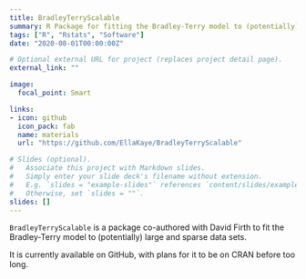 ```yaml
---
title: BradleyTerryScalable
summary: R Package for fitting the Bradley-Terry model to (potentially) large, sparse datasets.
tags: ["R", "Rstats", "Software"]
date: "2020-08-01T00:00:00Z"

# Optional external URL for project (replaces project detail page).
external_link: ""

image:
  focal_point: Smart

links:
- icon: github
  icon_pack: fab
  name: materials
  url: "https://github.com/EllaKaye/BradleyTerryScalable"

# Slides (optional).
#   Associate this project with Markdown slides.
#   Simply enter your slide deck's filename without extension.
#   E.g. `slides = "example-slides"` references `content/slides/example-slides.md`.
#   Otherwise, set `slides = ""`.
slides: []
---
```


`BradleyTerryScalable` is a package co-authored with David Firth to fit the Bradley-Terry model to (potentially) large and sparse data sets.

It is currently available on GitHub, with plans for it to be on CRAN before too long.
